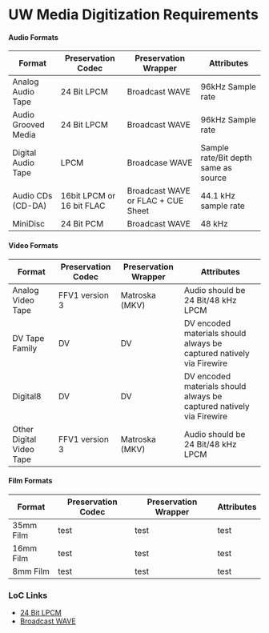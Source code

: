 # UW Media Digitization Requirements

#### Audio Formats
Format|Preservation Codec|Preservation Wrapper|Attributes
---|---|---|---
Analog Audio Tape|24 Bit LPCM|Broadcast WAVE|96kHz Sample rate
Audio Grooved Media|24 Bit LPCM|Broadcast WAVE|96kHz Sample rate
Digital Audio Tape|LPCM|Broadcase WAVE|Sample rate/Bit depth same as source
Audio CDs (CD-DA)|16bit LPCM or 16 bit FLAC|Broadcast WAVE or FLAC + CUE Sheet|44.1 kHz sample rate
MiniDisc|24 Bit PCM|Broadcast WAVE|48 kHz

#### Video Formats
Format|Preservation Codec|Preservation Wrapper|Attributes
---|---|---|---
Analog Video Tape|FFV1 version 3|Matroska (MKV)|Audio should be 24 Bit/48 kHz LPCM
DV Tape Family|DV|DV|DV encoded materials should always be captured natively via Firewire
Digital8|DV|DV|DV encoded materials should always be captured natively via Firewire
Other Digital Video Tape|FFV1 version 3|Matroska (MKV)|Audio should be 24 Bit/48 kHz LPCM


#### Film Formats
Format|Preservation Codec|Preservation Wrapper|Attributes
---|---|---|---
35mm Film|test|test|test
16mm Film|test|test|test
8mm Film|test|test|test

### LoC Links
* [24 Bit LPCM](https://www.loc.gov/preservation/digital/formats/fdd/fdd000011.shtml)
* [Broadcast WAVE](https://www.loc.gov/preservation/digital/formats/fdd/fdd000003.shtml)

